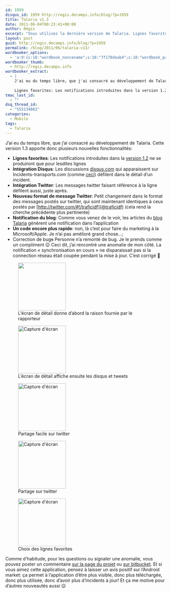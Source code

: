 ```yaml
---
id: 1959
disqus_id: 1959 http://regis.decamps.info/blog/?p=1959
title: Talaria v1.3
date: 2011-06-04T00:23:41+00:00
author: Régis
excerpt: "Vous utilisez la dernière version de Talaria. Lignes favorites, meilleure intégration twitter, affichage dans l'application des nouveaux articles de blog. Plein de grosses nouveautés!"
layout: post
guid: http://regis.decamps.info/blog/?p=1959
permalink: /blog/2011/06/talaria-v13/
wordbooker_options:
  - 'a:9:{s:18:"wordbook_noncename";s:10:"7f178deab4";s:18:"wordbook_page_post";s:4:"-100";s:18:"wordbook_orandpage";s:1:"2";s:23:"wordbook_default_author";s:1:"1";s:23:"wordbook_extract_length";s:3:"256";s:19:"wordbook_actionlink";s:3:"300";s:26:"wordbooker_publish_default";s:2:"on";s:18:"wordbook_attribute";s:0:"";s:29:"wordbooker_status_update_text";s:33:"New blog post :  %title% - %link%";}'
wordbooker_thumb:
  - http://regis.decamps.info
wordbooker_extract:
  - |
    J'ai eu du temps libre, que j'ai consacré au développement de Talaria. Cette version 1.3 apporte donc plusieurs nouvelles fonctionnalités:
    
    Lignes favorites: Les notifications introduites dans la version 1.2 ne se produiront que pour lesdites lignes ...
tmac_last_id:
  - ""
dsq_thread_id:
  - "555134862"
categories:
  - Mobile
tags:
  - Talaria
---
```

J’ai eu du temps libre, que j’ai consacré au développement de Talaria. Cette version 1.3 apporte donc plusieurs nouvelles fonctionnalités:

  * **Lignes favorites**: Les notifications introduites dans la [version 1.2](http://regis.decamps.info/blog/2011/05/talaria-1-2/) ne se produiront que pour lesdites lignes
  * **Intégration Disqus**: Les discussions [disqus.com](http://disqus.com/) qui apparaissent sur Incidents-transports.com (comme [ceci](http://incidents-transports.com/incident/detail/258)) défilent dans le détail d’un incident.
  * **Intégration Twitter**: Les messages twitter faisant référence à la ligne défilent aussi, juste après.
  * **Nouveau format de message Twitter**: Petit changement dans le format des messages postés sur twitter, qui sont maintenant identiques à ceux postés par [http://twitter.com/#!/traficidf](@traficidf) (cela rend la cherche précédente plus pertinente)
  * **Notification du blog**: Comme vous venez de le voir, les articles du [blog Talaria](http://regis.decamps.info/blog/tag/incidents-transports/) génèrent une notification dans l’application
  * **Un code encore plus rapide**: non, là c’est pour faire du marketing à la Microsoft/Apple. Je n’ai pas amélioré grand chose…;
  * Correction de bug<strike>s</strike> Personne n’a remonté de bug. Je le prends comme un compliment 😉 Ceci dit, j’ai rencontré une anomalie de mon côté. La notification « synchronisation en cours » ne disparaissait pas si la connection réseau était coupée pendant la mise à jour. C’est corrigé 🙂

<div id='gallery-3' class='gallery galleryid-1959 gallery-columns-3 gallery-size-thumbnail'>
  <figure class='gallery-item'> 
  
  <div class='gallery-icon portrait'>
    <a href='http://regis.decamps.info/blog/2011/06/talaria-v13/device3-4/'><img width="150" height="150" src="http://regis.decamps.info/blog/wp-content/uploads/2011/06/device31-150x150.png" class="attachment-thumbnail size-thumbnail" alt="" aria-describedby="gallery-3-1967" /></a>
  </div><figcaption class='wp-caption-text gallery-caption' id='gallery-3-1967'> L’écran de détail donne d’abord la raison fournie par le rapporteur </figcaption></figure><figure class='gallery-item'> 
  
  <div class='gallery-icon portrait'>
    <a href='http://regis.decamps.info/blog/2011/06/talaria-v13/device4-2/'><img width="150" height="150" src="http://regis.decamps.info/blog/wp-content/uploads/2011/06/device4-150x150.png" class="attachment-thumbnail size-thumbnail" alt="Capture d&#039;écran" aria-describedby="gallery-3-1968" /></a>
  </div><figcaption class='wp-caption-text gallery-caption' id='gallery-3-1968'> L’écran de détail affiche ensuite les disqus et tweets </figcaption></figure><figure class='gallery-item'> 
  
  <div class='gallery-icon portrait'>
    <a href='http://regis.decamps.info/blog/2011/06/talaria-v13/device5-2/'><img width="150" height="150" src="http://regis.decamps.info/blog/wp-content/uploads/2011/06/device5-150x150.png" class="attachment-thumbnail size-thumbnail" alt="Capture d&#039;écran" aria-describedby="gallery-3-1969" /></a>
  </div><figcaption class='wp-caption-text gallery-caption' id='gallery-3-1969'> Partage facile sur twitter </figcaption></figure><figure class='gallery-item'> 
  
  <div class='gallery-icon portrait'>
    <a href='http://regis.decamps.info/blog/2011/06/talaria-v13/device6-2/'><img width="150" height="150" src="http://regis.decamps.info/blog/wp-content/uploads/2011/06/device6-150x150.png" class="attachment-thumbnail size-thumbnail" alt="Capture d&#039;écran" aria-describedby="gallery-3-1970" /></a>
  </div><figcaption class='wp-caption-text gallery-caption' id='gallery-3-1970'> Partage sur twitter </figcaption></figure><figure class='gallery-item'> 
  
  <div class='gallery-icon portrait'>
    <a href='http://regis.decamps.info/blog/2011/06/talaria-v13/device7-2/'><img width="150" height="150" src="http://regis.decamps.info/blog/wp-content/uploads/2011/06/device7-150x150.png" class="attachment-thumbnail size-thumbnail" alt="Capture d&#039;écran" aria-describedby="gallery-3-1971" /></a>
  </div><figcaption class='wp-caption-text gallery-caption' id='gallery-3-1971'> Choix des lignes favorites </figcaption></figure>
</div>

Comme d’habitude, pour les questions ou signaler une anomalie, vous pouvez poster un commentaire [sur la page du projet](http://regis.decamps.info/blog/projects/incidents-transports/) ou [sur bitbucket](https://bitbucket.org/regis/talaria). Et si vous aimez cette application, pensez à laisser un avis positif sur l’Android market: ça permet à l’application d’être plus visible, donc plus téléchargée, donc plus utilisée, donc d’avoir plus d’incidents à jour! Et ça me motive pour d’autres nouveautés aussi 😉
